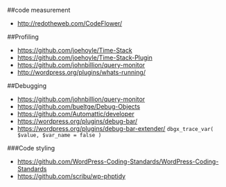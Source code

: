 ##code measurement

- http://redotheweb.com/CodeFlower/

##Profiling

- https://github.com/joehoyle/Time-Stack
- https://github.com/joehoyle/Time-Stack-Plugin
- https://github.com/johnbillion/query-monitor
- http://wordpress.org/plugins/whats-running/

##Debugging

- https://github.com/johnbillion/query-monitor
- https://github.com/bueltge/Debug-Objects
- https://github.com/Automattic/developer
- https://wordpress.org/plugins/debug-bar/
- https://wordpress.org/plugins/debug-bar-extender/ `dbgx_trace_var( $value, $var_name = false )`

###Code styling
- https://github.com/WordPress-Coding-Standards/WordPress-Coding-Standards
- https://github.com/scribu/wp-phptidy

